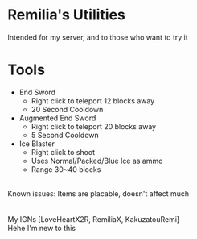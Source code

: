 # Remilia's Utilities
Intended for my server, and to those who want to try it

# Tools
+ End Sword
    + Right click to teleport 12 blocks away
    + 20 Second Cooldown
+ Augmented End Sword
    + Right click to teleport 20 blocks away
    + 5 Second Cooldown
+ Ice Blaster
    + Right click to shoot
    + Uses Normal/Packed/Blue Ice as ammo
    + Range 30~40 blocks

<br>
Known issues: Items are placable, doesn't affect much
<br>
<br>
<br>
My IGNs [LoveHeartX2R, RemiliaX, KakuzatouRemi]
<br>
Hehe I'm new to this

